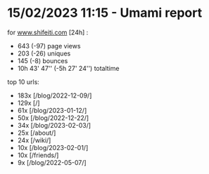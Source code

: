 # 15/02/2023 11:15 - Umami report
for www.shifeiti.com [24h] :

 - 643 (-97) page views
 - 203 (-26) uniques
 - 145 (-8) bounces
 - 10h 43' 47'' (-5h 27' 24'') totaltime


top 10 urls:
 - 183x [/blog/2022-12-09/]
 - 129x [/]
 - 61x [/blog/2023-01-12/]
 - 50x [/blog/2022-12-22/]
 - 34x [/blog/2023-02-03/]
 - 25x [/about/]
 - 24x [/wiki/]
 - 10x [/blog/2023-02-01/]
 - 10x [/friends/]
 - 9x [/blog/2022-05-07/]



